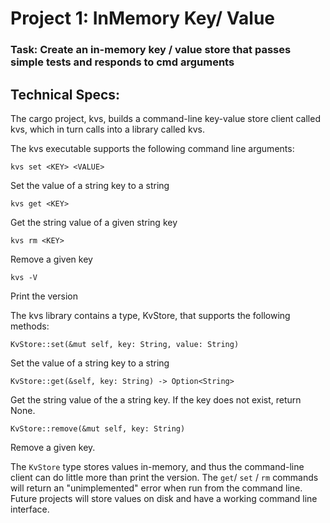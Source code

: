 # Project 1: InMemory Key/ Value 

### Task: Create an in-memory key / value store that passes simple tests and responds to cmd arguments


## Technical Specs:
The cargo project, kvs, builds a command-line key-value store client called kvs, which in turn calls into a library called kvs.

The kvs executable supports the following command line arguments:

`kvs set <KEY> <VALUE>`

Set the value of a string key to a string

`kvs get <KEY>`

Get the string value of a given string key

`kvs rm <KEY>`

Remove a given key

`kvs -V`

Print the version

The kvs library contains a type, KvStore, that supports the following methods:

`KvStore::set(&mut self, key: String, value: String)`

Set the value of a string key to a string

`KvStore::get(&self, key: String) -> Option<String>`

Get the string value of the a string key. If the key does not exist, return None.

`KvStore::remove(&mut self, key: String)`

Remove a given key.

The `KvStore` type stores values in-memory, and thus the command-line client can do little more than print the version. The `get`/ `set` / `rm` commands will return an "unimplemented" error when run from the command line. Future projects will store values on disk and have a working command line interface.